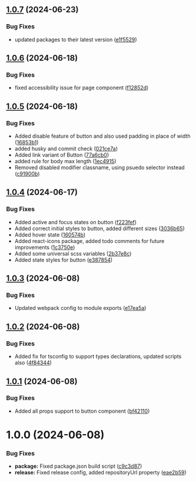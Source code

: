 ## [1.0.7](https://github.com/swatijain1095/bites/compare/v1.0.6...v1.0.7) (2024-06-23)


### Bug Fixes

* updated packages to their latest version ([e1f5529](https://github.com/swatijain1095/bites/commit/e1f55290897111965948a2c813f23ed4ea652de4))

## [1.0.6](https://github.com/swatijain1095/bites/compare/v1.0.5...v1.0.6) (2024-06-18)


### Bug Fixes

* fixed accessibility issue for page component ([f12852d](https://github.com/swatijain1095/bites/commit/f12852d3a1ccb8ae7e91f0b7121cf5d8c7a3357b))

## [1.0.5](https://github.com/swatijain1095/bites/compare/v1.0.4...v1.0.5) (2024-06-18)


### Bug Fixes

* Added disable feature of button and also used padding in place of width ([16853b1](https://github.com/swatijain1095/bites/commit/16853b112930c55b38a8389cf97a22c37a6b2c98))
* added husky and commit check ([021ce7a](https://github.com/swatijain1095/bites/commit/021ce7a244026e71f291e082d731b6a6c1eadcfa))
* Added link variant of Button ([77a6cb0](https://github.com/swatijain1095/bites/commit/77a6cb0220c70a1be89c9ef1d2564bded1ebe78c))
* added rule for body max length ([1ec4915](https://github.com/swatijain1095/bites/commit/1ec4915cec9455505093c1d0f3a176dbaabe075d))
* Removed disabled modifier classname, using psuedo selector instead ([c91900b](https://github.com/swatijain1095/bites/commit/c91900bef96ec0fb3d3dd5fc33514bbfebe4f354))

## [1.0.4](https://github.com/swatijain1095/bites/compare/v1.0.3...v1.0.4) (2024-06-17)


### Bug Fixes

* Added active and focus states on button ([f223fef](https://github.com/swatijain1095/bites/commit/f223fefaae778d72855ef61be8b8d976612c6e0a))
* Added correct initial styles to button, added different sizes ([3036b65](https://github.com/swatijain1095/bites/commit/3036b6519a697f8bc584f858aa3a90be447d7fcf))
* Added hover state ([160574b](https://github.com/swatijain1095/bites/commit/160574b5e58c9db9df56b61a717097768802736b))
* Added react-icons package, added todo comments for future improvements ([1c3750e](https://github.com/swatijain1095/bites/commit/1c3750e54be310165b5b9b0e75ada53e3afa479d))
* Added some universal scss variables ([2b37e8c](https://github.com/swatijain1095/bites/commit/2b37e8c9bc3cc8c562e6e2ab074aebf950f42994))
* Added state styles for button ([e387854](https://github.com/swatijain1095/bites/commit/e387854d9b9aefb7d0f93acbf5d9ca9fa3bc78b9))

## [1.0.3](https://github.com/swatijain1095/bites/compare/v1.0.2...v1.0.3) (2024-06-08)


### Bug Fixes

* Updated webpack config to module exports ([e17ea5a](https://github.com/swatijain1095/bites/commit/e17ea5a3d4a2b26f36e0c2f1e382ea31577633b3))

## [1.0.2](https://github.com/swatijain1095/bites/compare/v1.0.1...v1.0.2) (2024-06-08)


### Bug Fixes

* Added fix for tsconfig to support types declarations, updated scripts also ([4f84344](https://github.com/swatijain1095/bites/commit/4f84344a6ac2540e28d3b4c19b26d8a0db353963))

## [1.0.1](https://github.com/swatijain1095/bites/compare/v1.0.0...v1.0.1) (2024-06-08)


### Bug Fixes

* Added all props support to button component ([bf42110](https://github.com/swatijain1095/bites/commit/bf42110bc079a274a57380fbd4eaa0792e3d4929))

# 1.0.0 (2024-06-08)


### Bug Fixes

* **package:** Fixed package.json build script ([c9c3d87](https://github.com/swatijain1095/bites/commit/c9c3d8784c431083ee62fb617dc5d07b30de6fab))
* **release:** Fixed release config, added repositoryUrl property ([eae2b59](https://github.com/swatijain1095/bites/commit/eae2b5900f6da23cf97aeb96045be8cf391e194a))
